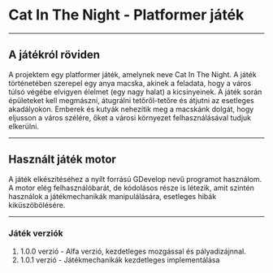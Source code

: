 # Cat In The Night - Platformer játék
---
## A játékról röviden
A projektem egy platformer játék, amelynek neve Cat In The Night. A játék történetében szerepel egy anya macska,
akinek a feladata, hogy a város túlsó végébe elvigyen élelmet (egy nagy halat) a kicsinyeinek.
A játék során épületeket kell megmászni, átugrálni tetőről-tetőre és átjutni az esetleges akadályokon.
Emberek és kutyák nehezítik meg a macskánk dolgát, hogy eljusson a város szélére, őket a városi környezet felhasználásával tudjuk elkerülni.

---
## Használt játék motor
A játék elkészítéséhez a nyílt forrású GDevelop nevű programot használom.
A motor elég felhasználóbarát, de kódolásos része is létezik, amit szintén használok
a játékmechanikák manipulálására, esetleges hibák kiküszöbölésére.

---
### Játék verziók
<ol>
<li> 1.0.0 verzió - Alfa verzió, kezdetleges mozgással és pályadizájnnal.</li>
<li> 1.0.1 verzió - Játékmechanikák kezdetleges implementálása</li>
